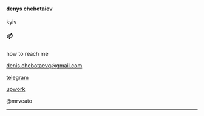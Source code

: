 #### denys chebotaiev
kyiv

##### 📫
how to reach me

[denis.chebotaevq@gmail.com](mailto:denis.chebotaevq@gmail.com)

[telegram](https://t.me/mrveato)

[upwork](https://www.upwork.com/freelancers/mrveato)

@mrveato
* * *
